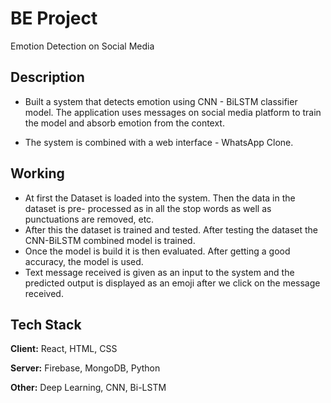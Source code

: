 
# BE Project

Emotion Detection on Social Media


## Description

* Built a system that detects emotion using CNN - BiLSTM classifier model. The application uses messages on social media platform to train the model and absorb emotion from the context. 

*  The system is combined with a web interface - WhatsApp Clone.


## Working

* At first the Dataset is loaded into the system. Then the data in the dataset is pre- processed as in all the stop words as well as punctuations are removed, etc.
* After this the dataset is trained and tested. After testing the dataset the CNN-BiLSTM combined model is trained.
* Once the model is build it is then evaluated. After getting a good accuracy, the model is used.
* Text message received is given as an input to the system and the predicted output is displayed as an emoji after we click on the message received.
## Tech Stack

**Client:** React, HTML, CSS

**Server:** Firebase, MongoDB, Python
 
**Other:** Deep Learning, CNN, Bi-LSTM

